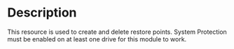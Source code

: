 # Description

This resource is used to create and delete restore points.
System Protection must be enabled on at least one drive for
this module to work.
